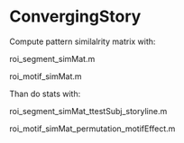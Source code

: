 # ConvergingStory

Compute pattern similalrity matrix with:

roi_segment_simMat.m

roi_motif_simMat.m


Than do stats with:

roi_segment_simMat_ttestSubj_storyline.m

roi_motif_simMat_permutation_motifEffect.m

